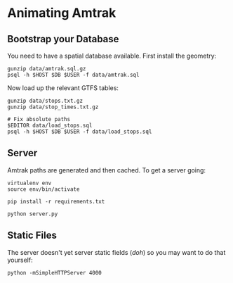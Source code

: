 Animating Amtrak
================

Bootstrap your Database
----------

You need to have a spatial database available. First install the
geometry:

```
gunzip data/amtrak.sql.gz
psql -h $HOST $DB $USER -f data/amtrak.sql
```

Now load up the relevant GTFS tables:

```
gunzip data/stops.txt.gz
gunzip data/stop_times.txt.gz

# Fix absolute paths
$EDITOR data/load_stops.sql
psql -h $HOST $DB $USER -f data/load_stops.sql
```

Server
----------

Amtrak paths are generated and then cached. To get a server going:

```
virtualenv env
source env/bin/activate

pip install -r requirements.txt

python server.py
```

Static Files
---------

The server doesn't yet server static fields (*doh*) so you may want to
do that yourself:

```
python -mSimpleHTTPServer 4000
```
